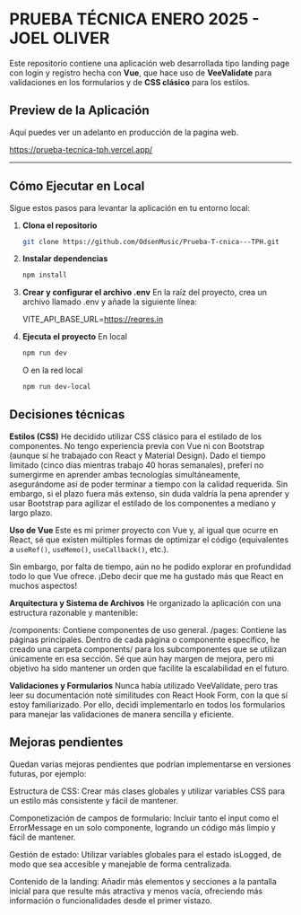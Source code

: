 # PRUEBA TÉCNICA ENERO 2025 - JOEL OLIVER

Este repositorio contiene una aplicación web desarrollada tipo landing page con login y registro hecha con **Vue**, que hace uso de **VeeValidate** para validaciones en los formularios y de **CSS clásico** para los estilos.

## Preview de la Aplicación

Aquí puedes ver un adelanto en producción de la pagina web.

https://prueba-tecnica-tph.vercel.app/

---

## Cómo Ejecutar en Local

Sigue estos pasos para levantar la aplicación en tu entorno local:

1. **Clona el repositorio**
   ```bash
   git clone https://github.com/OdsenMusic/Prueba-T-cnica---TPH.git
   ```
2. **Instalar dependencias**
   ```bash
   npm install
   ```
3. **Crear y configurar el archivo .env**
   En la raíz del proyecto, crea un archivo llamado .env y añade la siguiente línea:

   VITE_API_BASE_URL=https://reqres.in

4. **Ejecuta el proyecto**
   En local
   ```bash
   npm run dev
   ```
   O en la red local
   ```bash
   npm run dev-local
   ```

## Decisiones técnicas

**Estilos (CSS)**
He decidido utilizar CSS clásico para el estilado de los componentes. No tengo experiencia previa con Vue ni con Bootstrap (aunque sí he trabajado con React y Material Design). Dado el tiempo limitado (cinco días mientras trabajo 40 horas semanales), preferí no sumergirme en aprender ambas tecnologías simultáneamente, asegurándome así de poder terminar a tiempo con la calidad requerida. Sin embargo, si el plazo fuera más extenso, sin duda valdría la pena aprender y usar Bootstrap para agilizar el estilado de los componentes a mediano y largo plazo.

**Uso de Vue**
Este es mi primer proyecto con Vue y, al igual que ocurre en React, sé que existen múltiples formas de optimizar el código (equivalentes a `useRef()`, `useMemo()`, `useCallback()`, etc.).

Sin embargo, por falta de tiempo, aún no he podido explorar en profundidad todo lo que Vue ofrece. ¡Debo decir que me ha gustado más que React en muchos aspectos!

**Arquitectura y Sistema de Archivos**
He organizado la aplicación con una estructura razonable y mantenible:

/components: Contiene componentes de uso general.
/pages: Contiene las páginas principales.
Dentro de cada página o componente específico, he creado una carpeta components/ para los subcomponentes que se utilizan únicamente en esa sección.
Sé que aún hay margen de mejora, pero mi objetivo ha sido mantener un orden que facilite la escalabilidad en el futuro.

**Validaciones y Formularios**
Nunca había utilizado VeeValidate, pero tras leer su documentación noté similitudes con React Hook Form, con la que sí estoy familiarizado. Por ello, decidí implementarlo en todos los formularios para manejar las validaciones de manera sencilla y eficiente.

## Mejoras pendientes

Quedan varias mejoras pendientes que podrían implementarse en versiones futuras, por ejemplo:

Estructura de CSS:
Crear más clases globales y utilizar variables CSS para un estilo más consistente y fácil de mantener.

Componetización de campos de formulario:
Incluir tanto el input como el ErrorMessage en un solo componente, logrando un código más limpio y fácil de mantener.

Gestión de estado:
Utilizar variables globales para el estado isLogged, de modo que sea accesible y manejable de forma centralizada.

Contenido de la landing:
Añadir más elementos y secciones a la pantalla inicial para que resulte más atractiva y menos vacía, ofreciendo más información o funcionalidades desde el primer vistazo.
